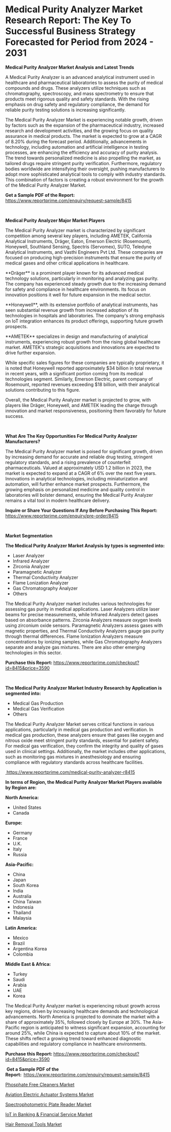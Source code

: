 <p><h1>Medical Purity Analyzer Market Research Report: The Key To Successful Business Strategy Forecasted for Period from 2024 - 2031</h1></p><p><strong>Medical Purity Analyzer Market Analysis and Latest Trends</strong></p>
<p><p>A Medical Purity Analyzer is an advanced analytical instrument used in healthcare and pharmaceutical laboratories to assess the purity of medical compounds and drugs. These analyzers utilize techniques such as chromatography, spectroscopy, and mass spectrometry to ensure that products meet rigorous quality and safety standards. With the rising emphasis on drug safety and regulatory compliance, the demand for reliable purity testing solutions is increasing significantly.</p><p>The Medical Purity Analyzer Market is experiencing notable growth, driven by factors such as the expansion of the pharmaceutical industry, increased research and development activities, and the growing focus on quality assurance in medical products. The market is expected to grow at a CAGR of 8.20% during the forecast period. Additionally, advancements in technology, including automation and artificial intelligence in testing processes, are enhancing the efficiency and accuracy of purity analysis. The trend towards personalized medicine is also propelling the market, as tailored drugs require stringent purity verification. Furthermore, regulatory bodies worldwide are intensifying their oversight, pushing manufacturers to adopt more sophisticated analytical tools to comply with industry standards. This combination of factors is creating a robust environment for the growth of the Medical Purity Analyzer Market.</p></p>
<p><strong>Get a Sample PDF of the Report:&nbsp;</strong> <a href="https://www.reportprime.com/enquiry/request-sample/8415?utm_campaign=100&utm_medium=2&utm_source=Github&utm_content=ia&utm_term=26112024&utm_id=medical-purity-analyzer">https://www.reportprime.com/enquiry/request-sample/8415</a></p>
<p>&nbsp;</p>
<p><strong>Medical Purity Analyzer Major Market Players</strong></p>
<p><p>The Medical Purity Analyzer market is characterized by significant competition among several key players, including AMETEK, California Analytical Instruments, Dräger, Eaton, Emerson Electric (Rosemount), Honeywell, Southland Sensing, Spectris (Servomex), SUTO, Teledyne Analytical Instruments, and Vasthi Engineers Pvt Ltd. These companies are focused on producing high-precision instruments that ensure the purity of medical gases and other critical applications in healthcare.</p><p>**Dräger** is a prominent player known for its advanced medical technology solutions, particularly in monitoring and analyzing gas purity. The company has experienced steady growth due to the increasing demand for safety and compliance in healthcare environments. Its focus on innovation positions it well for future expansion in the medical sector.</p><p>**Honeywell**, with its extensive portfolio of analytical instruments, has seen substantial revenue growth from increased adoption of its technologies in hospitals and laboratories. The company's strong emphasis on IoT integration enhances its product offerings, supporting future growth prospects.</p><p>**AMETEK** specializes in design and manufacturing of analytical instruments, experiencing robust growth from the rising global healthcare market. AMETEK's strategic acquisitions and innovations are expected to drive further expansion.</p><p>While specific sales figures for these companies are typically proprietary, it is noted that Honeywell reported approximately $34 billion in total revenue in recent years, with a significant portion coming from its medical technologies segment. Similarly, Emerson Electric, parent company of Rosemount, reported revenues exceeding $18 billion, with their analytical solutions contributing to this figure.</p><p>Overall, the Medical Purity Analyzer market is projected to grow, with players like Dräger, Honeywell, and AMETEK leading the charge through innovation and market responsiveness, positioning them favorably for future success.</p></p>
<p>&nbsp;</p>
<p><strong>What Are The Key Opportunities For Medical Purity Analyzer Manufacturers?</strong></p>
<p><p>The Medical Purity Analyzer market is poised for significant growth, driven by increasing demand for accurate and reliable drug testing, stringent regulatory standards, and a rising prevalence of counterfeit pharmaceuticals. Valued at approximately USD 1.2 billion in 2023, the market is expected to expand at a CAGR of 6% over the next five years. Innovations in analytical technologies, including miniaturization and automation, will further enhance market prospects. Furthermore, the growing emphasis on personalized medicine and quality control in laboratories will bolster demand, ensuring the Medical Purity Analyzer remains a vital tool in modern healthcare delivery.</p></p>
<p><strong>Inquire or Share Your Questions If Any Before Purchasing This Report:</strong> <a href="https://www.reportprime.com/enquiry/pre-order/8415?utm_campaign=100&utm_medium=2&utm_source=Github&utm_content=ia&utm_term=26112024&utm_id=medical-purity-analyzer">https://www.reportprime.com/enquiry/pre-order/8415</a></p>
<p>&nbsp;</p>
<p><strong>Market Segmentation</strong></p>
<p><strong>The Medical Purity Analyzer Market Analysis by types is segmented into:</strong></p>
<p><ul><li>Laser Analyzer</li><li>Infrared Analyzer</li><li>Zirconia Analyzer</li><li>Paramagnetic Analyzer</li><li>Thermal Conductivity Analyzer</li><li>Flame Lonization Analyzer</li><li>Gas Chromatography Analyzer</li><li>Others</li></ul></p>
<p><p>The Medical Purity Analyzer market includes various technologies for assessing gas purity in medical applications. Laser Analyzers utilize laser beams for precise measurements, while Infrared Analyzers detect gases based on absorbance patterns. Zirconia Analyzers measure oxygen levels using zirconium oxide sensors. Paramagnetic Analyzers assess gases with magnetic properties, and Thermal Conductivity Analyzers gauge gas purity through thermal differences. Flame Ionization Analyzers measure concentrations by ionizing samples, while Gas Chromatography Analyzers separate and analyze gas mixtures. There are also other emerging technologies in this sector.</p></p>
<p><strong>Purchase this Report:&nbsp;</strong><a href="https://www.reportprime.com/checkout?id=8415&price=3590&utm_campaign=100&utm_medium=2&utm_source=Github&utm_content=ia&utm_term=26112024&utm_id=medical-purity-analyzer">https://www.reportprime.com/checkout?id=8415&price=3590</a></p>
<p>&nbsp;</p>
<p><strong>The Medical Purity Analyzer Market Industry Research by Application is segmented into:</strong></p>
<p><ul><li>Medical Gas Production</li><li>Medical Gas Verification</li><li>Others</li></ul></p>
<p><p>The Medical Purity Analyzer Market serves critical functions in various applications, particularly in medical gas production and verification. In medical gas production, these analyzers ensure that gases like oxygen and nitrous oxide meet stringent purity standards, essential for patient safety. For medical gas verification, they confirm the integrity and quality of gases used in clinical settings. Additionally, the market includes other applications, such as monitoring gas mixtures in anesthesiology and ensuring compliance with regulatory standards across healthcare facilities.</p></p>
<p><a href="https://www.reportprime.com/medical-purity-analyzer-r8415?utm_campaign=100&utm_medium=2&utm_source=Github&utm_content=ia&utm_term=26112024&utm_id=medical-purity-analyzer">&nbsp;https://www.reportprime.com/medical-purity-analyzer-r8415</a></p>
<p><strong>In terms of Region, the Medical Purity Analyzer Market Players available by Region are:</strong></p>
<p>
    <p> <strong> North America: </strong>
        <ul>
            <li>United States</li>
            <li>Canada</li>
        </ul>
        </p> 
    <p> <strong> Europe: </strong>
        <ul>
            <li>Germany</li>
            <li>France</li>
            <li>U.K.</li>
            <li>Italy</li>
            <li>Russia</li>
        </ul>
        </p> 
    <p> <strong> Asia-Pacific: </strong>
        <ul>
            <li>China</li>
            <li>Japan</li>
            <li>South Korea</li>
            <li>India</li>
            <li>Australia</li>
            <li>China Taiwan</li>
            <li>Indonesia</li>
            <li>Thailand</li>
            <li>Malaysia</li>
        </ul>
        </p> 
    <p> <strong> Latin America: </strong>
        <ul>
            <li>Mexico</li>
            <li>Brazil</li>
            <li>Argentina Korea</li>
            <li>Colombia</li>
        </ul>
        </p> 
    <p> <strong> Middle East & Africa: </strong>
        <ul>
            <li>Turkey</li>
            <li>Saudi</li>
            <li>Arabia</li>
            <li>UAE</li>
            <li>Korea</li>
        </ul>
    </p>
    </p>
<p><p>The Medical Purity Analyzer market is experiencing robust growth across key regions, driven by increasing healthcare demands and technological advancements. North America is projected to dominate the market with a share of approximately 35%, followed closely by Europe at 30%. The Asia-Pacific region is anticipated to witness significant expansion, accounting for around 25%, while China is expected to capture about 10% of the market. These shifts reflect a growing trend toward enhanced diagnostic capabilities and regulatory compliance in healthcare environments.</p></p>
<p><strong>Purchase this Report: </strong><a href="https://www.reportprime.com/checkout?id=8415&price=3590&utm_campaign=100&utm_medium=2&utm_source=Github&utm_content=ia&utm_term=26112024&utm_id=medical-purity-analyzer">https://www.reportprime.com/checkout?id=8415&price=3590</a></p>
<p>&nbsp;<strong>Get a Sample PDF of the Report:&nbsp;&nbsp;</strong><a href="https://www.reportprime.com/enquiry/request-sample/8415?utm_campaign=100&utm_medium=2&utm_source=Github&utm_content=ia&utm_term=26112024&utm_id=medical-purity-analyzer">https://www.reportprime.com/enquiry/request-sample/8415</a></p>
<p><strong></strong></p>
<p><p><a href="https://www.linkedin.com/pulse/market-dynamics-future-trends-global-phosphate-free-cleaners-681qe?utm_campaign=100&utm_medium=2&utm_source=Github&utm_content=ia&utm_term=26112024&utm_id=medical-purity-analyzer">Phosphate Free Cleaners Market</a></p><p><a href="https://issuu.com/reportprime-2/docs/aviation-electric-actuator-systems-_cd3fc3f4c36164?utm_campaign=100&utm_medium=2&utm_source=Github&utm_content=ia&utm_term=26112024&utm_id=medical-purity-analyzer">Aviation Electric Actuator Systems Market</a></p><p><a href="https://www.linkedin.com/pulse/spectrophotometric-plate-reader-market-size-grow-145-iea5c?utm_campaign=100&utm_medium=2&utm_source=Github&utm_content=ia&utm_term=26112024&utm_id=medical-purity-analyzer">Spectrophotometric Plate Reader Market</a></p><p><a href="https://issuu.com/reportprime-2/docs/iot-in-banking-financial-service-ma_1b55fe8528f20d?utm_campaign=100&utm_medium=2&utm_source=Github&utm_content=ia&utm_term=26112024&utm_id=medical-purity-analyzer">IoT in Banking & Financial Service Market</a></p><p><a href="https://www.linkedin.com/pulse/global-hair-removal-tools-market-focus-application-end-use-bekuc?utm_campaign=100&utm_medium=2&utm_source=Github&utm_content=ia&utm_term=26112024&utm_id=medical-purity-analyzer">Hair Removal Tools Market</a></p></p>